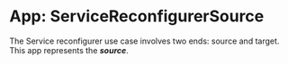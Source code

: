 # App: ServiceReconfigurerSource

The Service reconfigurer use case involves two ends: source and target. 
This app represents the ***source***.